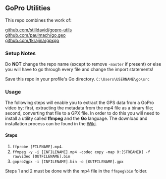 ## GoPro Utilities

This repo combines the work of:

[github.com/stilldavid/gopro-utils]() <br>
[github.com/paulmach/go.geo]() <br>
[github.com/tkrajina/gpxgo]() <br>

### Setup Notes
Do **NOT** change the repo name (except to remove `-master` if present) or else you will have to go through every file and change the import statements!

Save this repo in your profile's Go directory. `C:\Users\USERNAME\go\src`

### Usage
The following steps will enable you to extract the GPS data from a GoPro video by: first, extracting the metadata from the mp4 file as a binary file; second, converting that file to a GPX file. In order to do this you will need to install a utility called **ffmpeg** and the **Go** language. The download and installation process can be found in the [Wiki](https://github.com/CenturyGIS/cei-gopro-utils/wiki/Installation-Guide).

#### Steps
1. `ffprobe [FILENAME].mp4`.
2. `ffmpeg -y -i [INFILENAME].mp4 -codec copy -map 0:[STREAMID] -f rawvideo [OUTFILENAME].bin`
3. `gopro2gpx -i [INFILENAME].bin -o [OUTFILENAME].gpx`

Steps 1 and 2 must be done with the mp4 file in the `ffmpeg\bin` folder.

